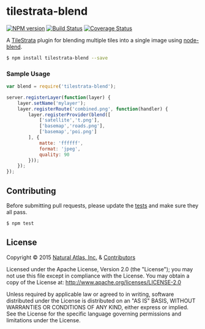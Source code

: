 # tilestrata-blend
[![NPM version](http://img.shields.io/npm/v/tilestrata-blend.svg?style=flat)](https://www.npmjs.org/package/tilestrata-blend)
[![Build Status](http://img.shields.io/travis/naturalatlas/tilestrata-blend/master.svg?style=flat)](https://travis-ci.org/naturalatlas/tilestrata-blend)
[![Coverage Status](http://img.shields.io/coveralls/naturalatlas/tilestrata-blend/master.svg?style=flat)](https://coveralls.io/r/naturalatlas/tilestrata-blend)

A [TileStrata](https://github.com/naturalatlas/tilestrata) plugin for blending multiple tiles into a single image using [node-blend](https://www.npmjs.com/package/blend).

```sh
$ npm install tilestrata-blend --save
```

### Sample Usage

```js
var blend = require('tilestrata-blend');

server.registerLayer(function(layer) {
    layer.setName('mylayer');
    layer.registerRoute('combined.png', function(handler) {
        layer.registerProvider(blend([
            ['satellite','t.png'],
            ['basemap','roads.png'],
            ['basemap','poi.png']
        ], {
            matte: 'ffffff',
            format: 'jpeg',
            quality: 90
        }));
    });
});
```

## Contributing

Before submitting pull requests, please update the [tests](test) and make sure they all pass.

```sh
$ npm test
```

## License

Copyright &copy; 2015 [Natural Atlas, Inc.](https://github.com/naturalatlas) & [Contributors](https://github.com/naturalatlas/tilestrata-blend/graphs/contributors)

Licensed under the Apache License, Version 2.0 (the "License"); you may not use this file except in compliance with the License. You may obtain a copy of the License at: http://www.apache.org/licenses/LICENSE-2.0

Unless required by applicable law or agreed to in writing, software distributed under the License is distributed on an "AS IS" BASIS, WITHOUT WARRANTIES OR CONDITIONS OF ANY KIND, either express or implied. See the License for the specific language governing permissions and limitations under the License.
